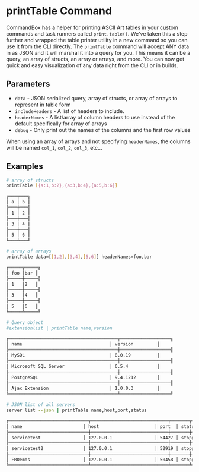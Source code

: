 # printTable Command

CommandBox has a helper for printing ASCII Art tables in your custom commands and task runners called `print.table()`. We've taken this a step further and wrapped the table printer utility in a new command so you can use it from the CLI directly. The `printTable` command will accept ANY data in as JSON and it will marshal it into a query for you. This means it can be a query, an array of structs, an array or arrays, and more. You can now get quick and easy visualization of any data right from the CLI or in builds.

## Parameters

* `data` - JSON serialized query, array of structs, or array of arrays to represent in table form
* `includeHeaders` - A list of headers to include.&#x20;
* `headerNames` - A list/array of column headers to use instead of the default specifically for array of arrays
* `debug` - Only print out the names of the columns and the first row values

When using an array of arrays and not specifying `headerNames`, the columns will be named `col_1`, `col_2`, `col_3`, etc...

## Examples



```bash
# array of structs
printTable [{a:1,b:2},{a:3,b:4},{a:5,b:6}]

╔═══╤═══╗
║ a │ b ║
╠═══╪═══╣
║ 1 │ 2 ║
╟───┼───╢
║ 3 │ 4 ║
╟───┼───╢
║ 5 │ 6 ║
╚═══╧═══╝
```

```bash
# array of arrays
printTable data=[[1,2],[3,4],[5,6]] headerNames=foo,bar

╔═════╤═════╗
║ foo │bar ║
╠═════╪═════╣
║ 1   │2   ║
╟─────┼─────╢
║ 3   │4   ║
╟─────┼─────╢
║ 5   │6   ║
╚═════╧═════╝
```

```bash
# Query object
#extensionlist | printTable name,version

╔═════════════════════════════════════════╤═══════════════════╗
║ name                                 │ version         ║
╠═════════════════════════════════════════╪═══════════════════╣
║ MySQL                                │ 8.0.19          ║
╟─────────────────────────────────────────┼───────────────────╢
║ Microsoft SQL Server                 │ 6.5.4           ║
╟─────────────────────────────────────────┼───────────────────╢
║ PostgreSQL                           │ 9.4.1212        ║
╟─────────────────────────────────────────┼───────────────────╢
║ Ajax Extension                       │ 1.0.0.3         ║
╚═════════════════════════════════════════╧═══════════════════╝
```

```bash
# JSON list of all servers
server list --json | printTable name,host,port,status

╔══════════════════════════════╤═════════════════════════════╤═══════╤══════════╗
║ name                       │ host                     │ port  │ status  ║
╠══════════════════════════════╪═════════════════════════════╪═══════╪══════════╣
║ servicetest                │ 127.0.0.1                │ 54427 │ stopped ║
╟──────────────────────────────┼─────────────────────────────┼───────┼──────────╢
║ servicetest2               │ 127.0.0.1                │ 52919 │ stopped ║
╟──────────────────────────────┼─────────────────────────────┼───────┼──────────╢
║ FRDemos                    │ 127.0.0.1                │ 50458 │ stopped ║
╚══════════════════════════════╧═════════════════════════════╧═══════╧══════════╝
```
